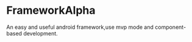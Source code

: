 # FrameworkAlpha
An easy and useful android framework,use mvp mode and component-based development.
